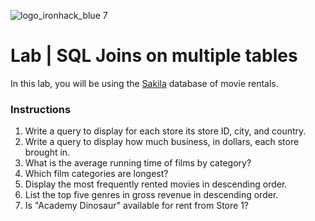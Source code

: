 ![logo_ironhack_blue 7](https://user-images.githubusercontent.com/23629340/40541063-a07a0a8a-601a-11e8-91b5-2f13e4e6b441.png)

# Lab | SQL Joins on multiple tables

In this lab, you will be using the [Sakila](https://dev.mysql.com/doc/sakila/en/) database of movie rentals.

### Instructions

1. Write a query to display for each store its store ID, city, and country.
2. Write a query to display how much business, in dollars, each store brought in.
3. What is the average running time of films by category?
4. Which film categories are longest?
5. Display the most frequently rented movies in descending order.
6. List the top five genres in gross revenue in descending order.
7. Is "Academy Dinosaur" available for rent from Store 1?
